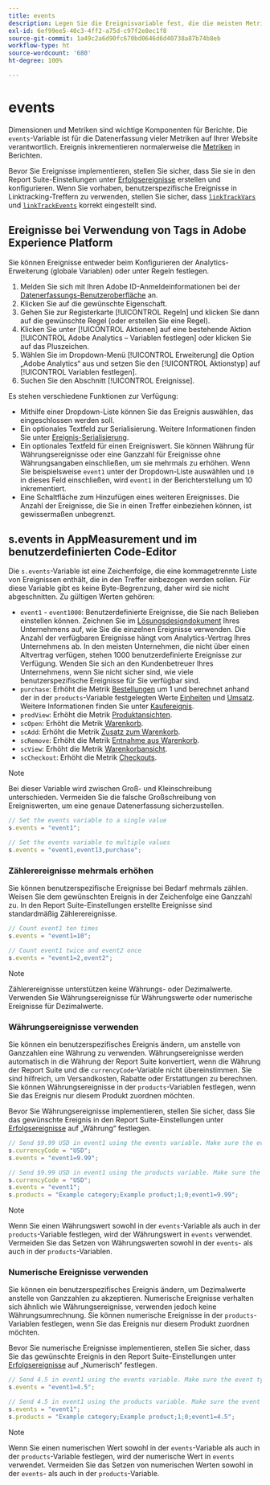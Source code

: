 ```yaml
---
title: events
description: Legen Sie die Ereignisvariable fest, die die meisten Metriken auf Ihrer Website steuert.
exl-id: 6ef99ee5-40c3-4ff2-a75d-c97f2e8ec1f8
source-git-commit: 1a49c2a6d90fc670bd0646d6d40738a87b74b8eb
workflow-type: ht
source-wordcount: '680'
ht-degree: 100%

---
```


# events

Dimensionen und Metriken sind wichtige Komponenten für Berichte. Die `events`-Variable ist für die Datenerfassung vieler Metriken auf Ihrer Website verantwortlich. Ereignis inkrementieren normalerweise die [Metriken](/help/components/metrics/overview.md) in Berichten.

Bevor Sie Ereignisse implementieren, stellen Sie sicher, dass Sie sie in den Report Suite-Einstellungen unter [Erfolgsereignisse](/help/admin/admin/c-success-events/success-event.md) erstellen und konfigurieren. Wenn Sie vorhaben, benutzerspezifische Ereignisse in Linktracking-Treffern zu verwenden, stellen Sie sicher, dass [`linkTrackVars`](../../config-vars/linktrackvars.md) und [`linkTrackEvents`](../../config-vars/linktrackevents.md) korrekt eingestellt sind.

## Ereignisse bei Verwendung von Tags in Adobe Experience Platform

Sie können Ereignisse entweder beim Konfigurieren der Analytics-Erweiterung (globale Variablen) oder unter Regeln festlegen.

1. Melden Sie sich mit Ihren Adobe ID-Anmeldeinformationen bei der [Datenerfassungs-Benutzeroberfläche](https://experience.adobe.com/data-collection) an.
2. Klicken Sie auf die gewünschte Eigenschaft.
3. Gehen Sie zur Registerkarte [!UICONTROL Regeln] und klicken Sie dann auf die gewünschte Regel (oder erstellen Sie eine Regel).
4. Klicken Sie unter [!UICONTROL Aktionen] auf eine bestehende Aktion [!UICONTROL Adobe Analytics – Variablen festlegen] oder klicken Sie auf das Pluszeichen.
5. Wählen Sie im Dropdown-Menü [!UICONTROL Erweiterung] die Option „Adobe Analytics“ aus und setzen Sie den [!UICONTROL Aktionstyp] auf [!UICONTROL Variablen festlegen].
6. Suchen Sie den Abschnitt [!UICONTROL Ereignisse].

Es stehen verschiedene Funktionen zur Verfügung:

* Mithilfe einer Dropdown-Liste können Sie das Ereignis auswählen, das eingeschlossen werden soll.
* Ein optionales Textfeld zur Serialisierung. Weitere Informationen finden Sie unter [Ereignis-Serialisierung](event-serialization.md).
* Ein optionales Textfeld für einen Ereigniswert. Sie können Währung für Währungsereignisse oder eine Ganzzahl für Ereignisse ohne Währungsangaben einschließen, um sie mehrmals zu erhöhen. Wenn Sie beispielsweise `event1` unter der Dropdown-Liste auswählen und `10` in dieses Feld einschließen, wird `event1` in der Berichterstellung um 10 inkrementiert.
* Eine Schaltfläche zum Hinzufügen eines weiteren Ereignisses. Die Anzahl der Ereignisse, die Sie in einen Treffer einbeziehen können, ist gewissermaßen unbegrenzt.

## s.events in AppMeasurement und im benutzerdefinierten Code-Editor

Die `s.events`-Variable ist eine Zeichenfolge, die eine kommagetrennte Liste von Ereignissen enthält, die in den Treffer einbezogen werden sollen. Für diese Variable gibt es keine Byte-Begrenzung, daher wird sie nicht abgeschnitten. Zu gültigen Werten gehören:

* `event1` - `event1000`: Benutzerdefinierte Ereignisse, die Sie nach Belieben einstellen können. Zeichnen Sie im [Lösungsdesigndokument](../../../prepare/solution-design.md) Ihres Unternehmens auf, wie Sie die einzelnen Ereignisse verwenden. Die Anzahl der verfügbaren Ereignisse hängt vom Analytics-Vertrag Ihres Unternehmens ab. In den meisten Unternehmen, die nicht über einen Altvertrag verfügen, stehen 1000 benutzerdefinierte Ereignisse zur Verfügung. Wenden Sie sich an den Kundenbetreuer Ihres Unternehmens, wenn Sie nicht sicher sind, wie viele benutzerspezifische Ereignisse für Sie verfügbar sind.
* `purchase`: Erhöht die Metrik [Bestellungen](/help/components/metrics/orders.md) um 1 und berechnet anhand der in der `products`-Variable festgelegten Werte [Einheiten](/help/components/metrics/units.md) und [Umsatz](/help/components/metrics/revenue.md). Weitere Informationen finden Sie unter [Kaufereignis](event-purchase.md).
* `prodView`: Erhöht die Metrik [Produktansichten](/help/components/metrics/product-views.md).
* `scOpen`: Erhöht die Metrik [Warenkorb](/help/components/metrics/carts.md).
* `scAdd`: Erhöht die Metrik [Zusatz zum Warenkorb](/help/components/metrics/cart-additions.md).
* `scRemove`: Erhöht die Metrik [Entnahme aus Warenkorb](/help/components/metrics/cart-removals.md).
* `scView`: Erhöht die Metrik [Warenkorbansicht](/help/components/metrics/cart-views.md).
* `scCheckout`: Erhöht die Metrik [Checkouts](/help/components/metrics/checkouts.md).

>[!NOTE]
>
>Bei dieser Variable wird zwischen Groß- und Kleinschreibung unterschieden. Vermeiden Sie die falsche Großschreibung von Ereigniswerten, um eine genaue Datenerfassung sicherzustellen.

```js
// Set the events variable to a single value
s.events = "event1";

// Set the events variable to multiple values
s.events = "event1,event13,purchase";
```

### Zählerereignisse mehrmals erhöhen

Sie können benutzerspezifische Ereignisse bei Bedarf mehrmals zählen. Weisen Sie dem gewünschten Ereignis in der Zeichenfolge eine Ganzzahl zu. In den Report Suite-Einstellungen erstellte Ereignisse sind standardmäßig Zählerereignisse.

```js
// Count event1 ten times
s.events = "event1=10";

// Count event1 twice and event2 once
s.events = "event1=2,event2";
```

>[!NOTE]
>
>Zählerereignisse unterstützen keine Währungs- oder Dezimalwerte. Verwenden Sie Währungsereignisse für Währungswerte oder numerische Ereignisse für Dezimalwerte.

### Währungsereignisse verwenden

Sie können ein benutzerspezifisches Ereignis ändern, um anstelle von Ganzzahlen eine Währung zu verwenden. Währungsereignisse werden automatisch in die Währung der Report Suite konvertiert, wenn die Währung der Report Suite und die `currencyCode`-Variable nicht übereinstimmen. Sie sind hilfreich, um Versandkosten, Rabatte oder Erstattungen zu berechnen. Sie können Währungsereignisse in der `products`-Variablen festlegen, wenn Sie das Ereignis nur diesem Produkt zuordnen möchten.

Bevor Sie Währungsereignisse implementieren, stellen Sie sicher, dass Sie das gewünschte Ereignis in den Report Suite-Einstellungen unter [Erfolgsereignisse](/help/admin/admin/c-success-events/success-event.md) auf „Währung“ festlegen.

```js
// Send $9.99 USD in event1 using the events variable. Make sure the event type for event1 is Currency in Report suite settings
s.currencyCode = "USD";
s.events = "event1=9.99";

// Send $9.99 USD in event1 using the products variable. Make sure the event type for event1 is Currency in Report suite settings
s.currencyCode = "USD";
s.events = "event1";
s.products = "Example category;Example product;1;0;event1=9.99";
```

>[!NOTE]
>
>Wenn Sie einen Währungswert sowohl in der `events`-Variable als auch in der `products`-Variable festlegen, wird der Währungswert in `events` verwendet. Vermeiden Sie das Setzen von Währungswerten sowohl in der `events`- als auch in der `products`-Variablen.

### Numerische Ereignisse verwenden

Sie können ein benutzerspezifisches Ereignis ändern, um Dezimalwerte anstelle von Ganzzahlen zu akzeptieren. Numerische Ereignisse verhalten sich ähnlich wie Währungsereignisse, verwenden jedoch keine Währungsumrechnung. Sie können numerische Ereignisse in der `products`-Variablen festlegen, wenn Sie das Ereignis nur diesem Produkt zuordnen möchten.

Bevor Sie numerische Ereignisse implementieren, stellen Sie sicher, dass Sie das gewünschte Ereignis in den Report Suite-Einstellungen unter [Erfolgsereignisse](/help/admin/admin/c-success-events/success-event.md) auf „Numerisch“ festlegen.

```js
// Send 4.5 in event1 using the events variable. Make sure the event type for event1 is Numeric in Report suite settings
s.events = "event1=4.5";

// Send 4.5 in event1 using the products variable. Make sure the event type for event1 is Numeric in Report suite settings
s.events = "event1";
s.products = "Example category;Example product;1;0;event1=4.5";
```

>[!NOTE]
>
>Wenn Sie einen numerischen Wert sowohl in der `events`-Variable als auch in der `products`-Variable festlegen, wird der numerische Wert in `events` verwendet. Vermeiden Sie das Setzen von numerischen Werten sowohl in der `events`- als auch in der `products`-Variable.
